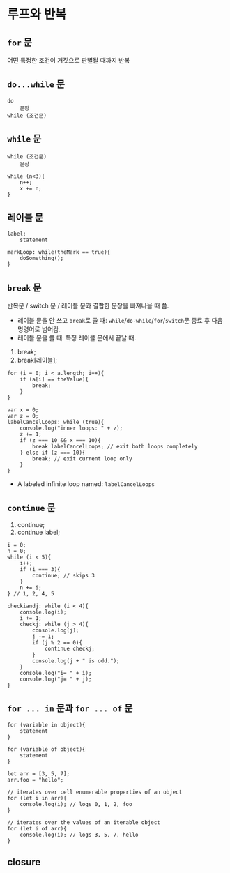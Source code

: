 # 루프와 반복
## `for` 문 
어떤 특정한 조건이 거짓으로 판별될 때까지 반복 


## `do...while` 문 

```
do
    문장
while (조건문)
```

## `while` 문 

```
while (조건문)
    문장
```

```
while (n<3){
    n++;
    x += n; 
}
```

## 레이블 문 

```
label:
    statement
```

```
markLoop: while(theMark == true){
    doSomething();
}
```

## `break` 문 
반복문 / switch 문 / 레이블 문과 결합한 문장을 빠져나올 때 씀.

- 레이블 문을 안 쓰고 `break`로 쓸 때: `while`/`do-while`/`for`/`switch`문 종료 후 다음 명령어로 넘어감.
- 레이블 문을 쓸 때: 특정 레이블 문에서 끝날 때.

1. break;
2. break[레이블];

```
for (i = 0; i < a.length; i++){
    if (a[i] == theValue){
        break; 
    }
}
```

```
var x = 0; 
var z = 0; 
labelCancelLoops: while (true){
    console.log("inner loops: " + z);
    z += 1; 
    if (z === 10 && x === 10){
        break labelCancelLoops; // exit both loops completely 
    } else if (z === 10){
        break; // exit current loop only 
    }
}
```

- A labeled infinite loop named: `labelCancelLoops`

## `continue` 문 
1. continue; 
2. continue label; 

```
i = 0; 
n = 0; 
while (i < 5){
    i++; 
    if (i === 3){
        continue; // skips 3 
    }
    n += i;
} // 1, 2, 4, 5
```

```
checkiandj: while (i < 4){
    console.log(i);
    i += 1;
    checkj: while (j > 4){
        console.log(j);
        j -= 1; 
        if (j % 2 == 0){
            continue checkj; 
        }
        console.log(j + " is odd.");
    }
    console.log("i= " + i);
    console.log("j= " + j);
}
```

## `for ... in` 문과 `for ... of` 문

```
for (variable in object){
    statement 
}
```

```
for (variable of object){
    statement
}
```

```
let arr = [3, 5, 7];
arr.foo = "hello";

// iterates over cell enumerable properties of an object
for (let i in arr){
    console.log(i); // logs 0, 1, 2, foo
}

// iterates over the values of an iterable object 
for (let i of arr){
    console.log(i); // logs 3, 5, 7, hello 
}
```

## closure 